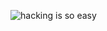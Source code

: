 ![hacking is so easy](https://user-images.githubusercontent.com/80503808/197940819-65cd325d-5eed-48af-b680-14b4b6d25193.png)
